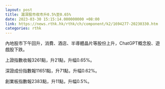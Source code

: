 ```yaml
---
layout: post
title: 滬深股市收市升0.5%至0.65%
date: 2023-03-30 15:15:14.000000000 +08:00
link: https://news.rthk.hk/rthk/ch/component/k2/1694277-20230330.htm
categories: rthk
---
```


內地股市下午回升，消費、酒店、半導體晶片等股份上升，ChatGPT概念股、遊戲股下跌。

上證指數收報3261點，升21點，升幅0.65%。

深證成份指數報11651點，升71點，升幅0.62%。

創業板指數報2383點，升11點，升幅0.5%。
